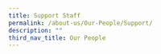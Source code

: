 ```yaml
---
title: Support Staff
permalink: /about-us/Our-People/Support/
description: ""
third_nav_title: Our People
---
```

